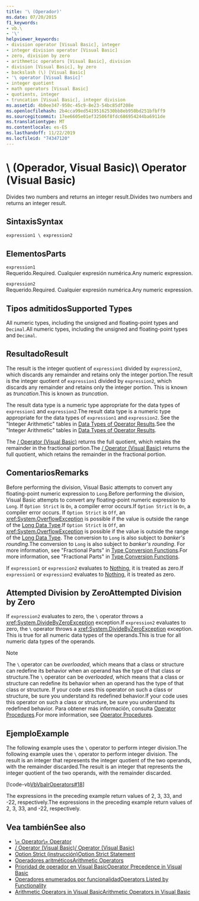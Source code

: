 ```yaml
---
title: '\ (Operador)'
ms.date: 07/20/2015
f1_keywords:
- vb.\
- '\'
helpviewer_keywords:
- division operator [Visual Basic], integer
- integer division operator [Visual Basic]
- zero, division by zero
- arithmetic operators [Visual Basic], division
- division [Visual Basic], by zero
- backslash (\) [Visual Basic]
- '\ operator [Visual Basic]'
- integer quotient
- math operators [Visual Basic]
- quotients, integer
- truncation [Visual Basic], integer division
ms.assetid: 4b0ee347-950c-45c9-8e23-54bc85df208e
ms.openlocfilehash: 2b4cca99ed54195162530bb8eb950bd251bfbff9
ms.sourcegitcommit: 17ee6605e01ef32506f8fdc686954244ba6911de
ms.translationtype: MT
ms.contentlocale: es-ES
ms.lasthandoff: 11/22/2019
ms.locfileid: "74347120"
---
```

# <a name="-operator-visual-basic"></a><span data-ttu-id="efce0-102">\ (Operador, Visual Basic)</span><span class="sxs-lookup"><span data-stu-id="efce0-102">\ Operator (Visual Basic)</span></span>
<span data-ttu-id="efce0-103">Divides two numbers and returns an integer result.</span><span class="sxs-lookup"><span data-stu-id="efce0-103">Divides two numbers and returns an integer result.</span></span>  
  
## <a name="syntax"></a><span data-ttu-id="efce0-104">Sintaxis</span><span class="sxs-lookup"><span data-stu-id="efce0-104">Syntax</span></span>  
  
```vb  
expression1 \ expression2  
```  
  
## <a name="parts"></a><span data-ttu-id="efce0-105">Elementos</span><span class="sxs-lookup"><span data-stu-id="efce0-105">Parts</span></span>  
 `expression1`  
 <span data-ttu-id="efce0-106">Requerido.</span><span class="sxs-lookup"><span data-stu-id="efce0-106">Required.</span></span> <span data-ttu-id="efce0-107">Cualquier expresión numérica.</span><span class="sxs-lookup"><span data-stu-id="efce0-107">Any numeric expression.</span></span>  
  
 `expression2`  
 <span data-ttu-id="efce0-108">Requerido.</span><span class="sxs-lookup"><span data-stu-id="efce0-108">Required.</span></span> <span data-ttu-id="efce0-109">Cualquier expresión numérica.</span><span class="sxs-lookup"><span data-stu-id="efce0-109">Any numeric expression.</span></span>  
  
## <a name="supported-types"></a><span data-ttu-id="efce0-110">Tipos admitidos</span><span class="sxs-lookup"><span data-stu-id="efce0-110">Supported Types</span></span>  
 <span data-ttu-id="efce0-111">All numeric types, including the unsigned and floating-point types and `Decimal`.</span><span class="sxs-lookup"><span data-stu-id="efce0-111">All numeric types, including the unsigned and floating-point types and `Decimal`.</span></span>  
  
## <a name="result"></a><span data-ttu-id="efce0-112">Resultado</span><span class="sxs-lookup"><span data-stu-id="efce0-112">Result</span></span>  
 <span data-ttu-id="efce0-113">The result is the integer quotient of `expression1` divided by `expression2`, which discards any remainder and retains only the integer portion.</span><span class="sxs-lookup"><span data-stu-id="efce0-113">The result is the integer quotient of `expression1` divided by `expression2`, which discards any remainder and retains only the integer portion.</span></span> <span data-ttu-id="efce0-114">This is known as *truncation*.</span><span class="sxs-lookup"><span data-stu-id="efce0-114">This is known as *truncation*.</span></span>  
  
 <span data-ttu-id="efce0-115">The result data type is a numeric type appropriate for the data types of `expression1` and `expression2`.</span><span class="sxs-lookup"><span data-stu-id="efce0-115">The result data type is a numeric type appropriate for the data types of `expression1` and `expression2`.</span></span> <span data-ttu-id="efce0-116">See the "Integer Arithmetic" tables in [Data Types of Operator Results](../../../visual-basic/language-reference/operators/data-types-of-operator-results.md).</span><span class="sxs-lookup"><span data-stu-id="efce0-116">See the "Integer Arithmetic" tables in [Data Types of Operator Results](../../../visual-basic/language-reference/operators/data-types-of-operator-results.md).</span></span>  
  
 <span data-ttu-id="efce0-117">The [/ Operator (Visual Basic)](../../../visual-basic/language-reference/operators/floating-point-division-operator.md) returns the full quotient, which retains the remainder in the fractional portion.</span><span class="sxs-lookup"><span data-stu-id="efce0-117">The [/ Operator (Visual Basic)](../../../visual-basic/language-reference/operators/floating-point-division-operator.md) returns the full quotient, which retains the remainder in the fractional portion.</span></span>  
  
## <a name="remarks"></a><span data-ttu-id="efce0-118">Comentarios</span><span class="sxs-lookup"><span data-stu-id="efce0-118">Remarks</span></span>  
 <span data-ttu-id="efce0-119">Before performing the division, Visual Basic attempts to convert any floating-point numeric expression to `Long`.</span><span class="sxs-lookup"><span data-stu-id="efce0-119">Before performing the division, Visual Basic attempts to convert any floating-point numeric expression to `Long`.</span></span> <span data-ttu-id="efce0-120">If `Option Strict` is `On`, a compiler error occurs.</span><span class="sxs-lookup"><span data-stu-id="efce0-120">If `Option Strict` is `On`, a compiler error occurs.</span></span> <span data-ttu-id="efce0-121">If `Option Strict` is `Off`, an <xref:System.OverflowException> is possible if the value is outside the range of the [Long Data Type](../../../visual-basic/language-reference/data-types/long-data-type.md).</span><span class="sxs-lookup"><span data-stu-id="efce0-121">If `Option Strict` is `Off`, an <xref:System.OverflowException> is possible if the value is outside the range of the [Long Data Type](../../../visual-basic/language-reference/data-types/long-data-type.md).</span></span> <span data-ttu-id="efce0-122">The conversion to `Long` is also subject to *banker's rounding*.</span><span class="sxs-lookup"><span data-stu-id="efce0-122">The conversion to `Long` is also subject to *banker's rounding*.</span></span> <span data-ttu-id="efce0-123">For more information, see "Fractional Parts" in [Type Conversion Functions](../../../visual-basic/language-reference/functions/type-conversion-functions.md).</span><span class="sxs-lookup"><span data-stu-id="efce0-123">For more information, see "Fractional Parts" in [Type Conversion Functions](../../../visual-basic/language-reference/functions/type-conversion-functions.md).</span></span>  
  
 <span data-ttu-id="efce0-124">If `expression1` or `expression2` evaluates to [Nothing](../../../visual-basic/language-reference/nothing.md), it is treated as zero.</span><span class="sxs-lookup"><span data-stu-id="efce0-124">If `expression1` or `expression2` evaluates to [Nothing](../../../visual-basic/language-reference/nothing.md), it is treated as zero.</span></span>  
  
## <a name="attempted-division-by-zero"></a><span data-ttu-id="efce0-125">Attempted Division by Zero</span><span class="sxs-lookup"><span data-stu-id="efce0-125">Attempted Division by Zero</span></span>  
 <span data-ttu-id="efce0-126">If `expression2` evaluates to zero, the `\` operator throws a <xref:System.DivideByZeroException> exception.</span><span class="sxs-lookup"><span data-stu-id="efce0-126">If `expression2` evaluates to zero, the `\` operator throws a <xref:System.DivideByZeroException> exception.</span></span> <span data-ttu-id="efce0-127">This is true for all numeric data types of the operands.</span><span class="sxs-lookup"><span data-stu-id="efce0-127">This is true for all numeric data types of the operands.</span></span>  
  
> [!NOTE]
> <span data-ttu-id="efce0-128">The `\` operator can be *overloaded*, which means that a class or structure can redefine its behavior when an operand has the type of that class or structure.</span><span class="sxs-lookup"><span data-stu-id="efce0-128">The `\` operator can be *overloaded*, which means that a class or structure can redefine its behavior when an operand has the type of that class or structure.</span></span> <span data-ttu-id="efce0-129">If your code uses this operator on such a class or structure, be sure you understand its redefined behavior.</span><span class="sxs-lookup"><span data-stu-id="efce0-129">If your code uses this operator on such a class or structure, be sure you understand its redefined behavior.</span></span> <span data-ttu-id="efce0-130">Para obtener más información, consulta [Operator Procedures](../../../visual-basic/programming-guide/language-features/procedures/operator-procedures.md).</span><span class="sxs-lookup"><span data-stu-id="efce0-130">For more information, see [Operator Procedures](../../../visual-basic/programming-guide/language-features/procedures/operator-procedures.md).</span></span>  
  
## <a name="example"></a><span data-ttu-id="efce0-131">Ejemplo</span><span class="sxs-lookup"><span data-stu-id="efce0-131">Example</span></span>  
 <span data-ttu-id="efce0-132">The following example uses the `\` operator to perform integer division.</span><span class="sxs-lookup"><span data-stu-id="efce0-132">The following example uses the `\` operator to perform integer division.</span></span> <span data-ttu-id="efce0-133">The result is an integer that represents the integer quotient of the two operands, with the remainder discarded.</span><span class="sxs-lookup"><span data-stu-id="efce0-133">The result is an integer that represents the integer quotient of the two operands, with the remainder discarded.</span></span>  
  
 [!code-vb[VbVbalrOperators#18](~/samples/snippets/visualbasic/VS_Snippets_VBCSharp/VbVbalrOperators/VB/Class1.vb#18)]  
  
 <span data-ttu-id="efce0-134">The expressions in the preceding example return values of 2, 3, 33, and -22, respectively.</span><span class="sxs-lookup"><span data-stu-id="efce0-134">The expressions in the preceding example return values of 2, 3, 33, and -22, respectively.</span></span>  
  
## <a name="see-also"></a><span data-ttu-id="efce0-135">Vea también</span><span class="sxs-lookup"><span data-stu-id="efce0-135">See also</span></span>

- [<span data-ttu-id="efce0-136">\\= Operator</span><span class="sxs-lookup"><span data-stu-id="efce0-136">\\= Operator</span></span>](../../../visual-basic/language-reference/operators/integer-division-assignment-operator.md)
- [<span data-ttu-id="efce0-137">/ Operator (Visual Basic)</span><span class="sxs-lookup"><span data-stu-id="efce0-137">/ Operator (Visual Basic)</span></span>](../../../visual-basic/language-reference/operators/floating-point-division-operator.md)
- [<span data-ttu-id="efce0-138">Option Strict (instrucción)</span><span class="sxs-lookup"><span data-stu-id="efce0-138">Option Strict Statement</span></span>](../../../visual-basic/language-reference/statements/option-strict-statement.md)
- [<span data-ttu-id="efce0-139">Operadores aritméticos</span><span class="sxs-lookup"><span data-stu-id="efce0-139">Arithmetic Operators</span></span>](../../../visual-basic/language-reference/operators/arithmetic-operators.md)
- [<span data-ttu-id="efce0-140">Prioridad de operador en Visual Basic</span><span class="sxs-lookup"><span data-stu-id="efce0-140">Operator Precedence in Visual Basic</span></span>](../../../visual-basic/language-reference/operators/operator-precedence.md)
- [<span data-ttu-id="efce0-141">Operadores enumerados por funcionalidad</span><span class="sxs-lookup"><span data-stu-id="efce0-141">Operators Listed by Functionality</span></span>](../../../visual-basic/language-reference/operators/operators-listed-by-functionality.md)
- [<span data-ttu-id="efce0-142">Arithmetic Operators in Visual Basic</span><span class="sxs-lookup"><span data-stu-id="efce0-142">Arithmetic Operators in Visual Basic</span></span>](../../../visual-basic/programming-guide/language-features/operators-and-expressions/arithmetic-operators.md)
